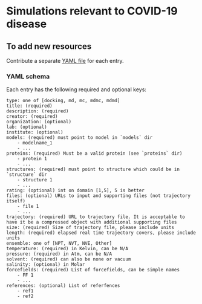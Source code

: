 # Simulations relevant to COVID-19 disease

## To add new resources

Contribute a separate [YAML file](https://yaml.org/) for each entry.

### YAML schema

Each entry has the following required and optional keys:
```
type: one of [docking, md, mc, mdmc, mdmd]
title: (required)
description: (required)
creator: (required)
organization: (optional)
lab: (optional)
institute: (optional)
models: (required) must point to model in `models` dir
    - modelname_1
    - ...
proteins: (required) Must be a valid protein (see `proteins` dir) 
    - protein 1
    - ...
structures: (required) must point to structure which could be in `structure` dir
    - structure 1
    - ...
rating: (optional) int on domain [1,5], 5 is better
files: (optional) URLs to input and supporting files (not trajectory itself)
    - file 1
    - ...
trajectory: (required) URL to trajectory file. It is acceptable to have it be a compressed object with additional supporting files
size: (required) Size of trajectory file, please include units
length: (required) elapsed real time trajectory covers, please include units
ensemble: one of [NPT, NVT, NVE, Other]
temperature: (required) in Kelvin, can be N/A
pressure: (required) in Atm, can be N/A  
solvent: (required) can also be none or vacuum
salinity: (optional) in Molar
forcefields: (required) List of forcefields, can be simple names
    - FF 1
    - ...
references: (optional) List of referfences
    - ref1
    - ref2
```
